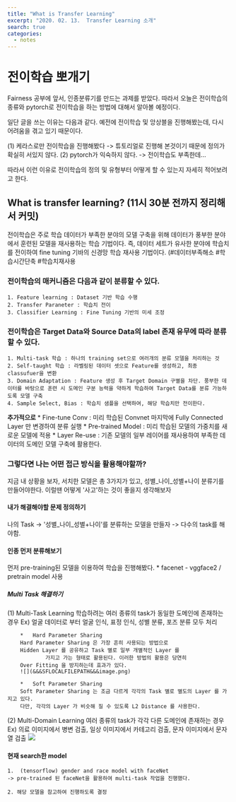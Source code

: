 ```yaml
---
title: "What is Transfer Learning"
excerpt: "2020. 02. 13.  Transfer Learning 소개"
search: true
categories: 
  - notes
---
```


# 전이학습 뽀개기 
  Fairness 공부에 앞서, 인종분류기를 만드는 과제를 받았다. 따라서 오늘은 전이학습의 종류와 pytorch로 전이학습을 하는 방법에 대해서 알아볼 예정이다. 

일단 글을 쓰는 이유는 다음과 같다. 예전에 전이학습 및 앙상블을 진행해봤는데, 다시 어려움을 겪고 있기 때문이다. 

(1) 케라스로만 전이학습을 진행해봤다 -> 튜토리얼로 진행해 본것이기 때문에 정의가 확실히 서있지 않다. 
(2) pytorch가 익숙하지 않다. -> 전이학습도 부족한데...

따라서 이런 이유로 전이학습의 정의 및 유형부터 어떻게 할 수 있는지 자세히 적어보려고 한다. 


## What is transfer learning? (11시 30분 전까지 정리해서 커밋) 

전이학습은 주로 학습 데이터가 부족한 분야의 모델 구축을 위해 데이터가 풍부한 분야에서 훈련된 모델을 재사용하는 학습 기법이다. 즉, 데이터 세트가 유사한 분야에 학습치를 전이하여 fine tuning 기바의 신경망 학습 재사용 기법이다. 
(#데이터부족해소 #학습시간단축 #학습치재사용

### 전이학습의 매커니즘은 다음과 같이 분류할 수 있다. 

	1. Feature learning : Dataset 기반 학습 수행 
	2. Transfer Paraneter : 학습치 전이 
	3. Classifier Learning : Fine Tuning 기반의 미세 조정 

### 전이학습은 Target Data와 Source Data의 label 존재 유무에 따라 분류 할 수 있다. 

	1. Multi-task 학습 : 하나의 training set으로 여러개의 분류 모델을 처리하는 것
	2. Self-taught 학습 : 라벨링된 데이터 셋으로 Feature를 생성하고, 최종 classufuer을 변환
	3. Domain Adaptation : Feature 생성 후 Target Domain 구별을 차단. 풍부한 데이터를 바탕으로 훈련 시 도메인 구분 능력을 약하게 학습하여 Target Data를 분류 가능하도록 모델 구축
	4. Sample Select, Bias : 학습치 샘플을 선택하여, 해당 학습치만 전이한다. 

**추가적으로** 
	* 	Fine-tune Conv : 미리 학습된 Convnet 마지막에 Fully Connected Layer 만 변경하여 분류 실행
	* Pre-trained Model : 미리 학습된 모델의 가중치를 새로운 모델에 적용
	* Layer Re-use : 기존 모델의 일부 레이어를 재사용하여 부족한 데이터의 도메인 모델 구축에 활용한다. 


### 그렇다면 나는 어떤 접근 방식을 활용해야할까?

지금 내 상황을 보자, 서치한 모델은 총 3가지가 있고, 성별_나이_성별+나이 분류기를 만들어야한다. 이럴땐 어떻게 '사고'하는 것이 좋을지 생각해보자

#### 내가 해결해야할 문제 정의하기
나의 Task -> '성별_나이_성별+나이'를 분류하는 모델을 만들자 -> 다수의 task를 해야함.

#### 인종 먼저 분류해보기

먼저  pre-training된 모델을 이용하여 학습을 진행해봤다. 
	* facenet - vggface2 / pretrain model 사용 

##### Multi Task 해결하기

(1) Multi-Task Learning 
      학습하려는 여러 종류의 task가 동일한 도메인에 존재하는 경우
       Ex) 얼굴 데이터로 부터 얼굴 인식, 표정 인식, 성별 분류, 포즈 분류 모두 처리 

		* 	Hard Parameter Sharing 
		Hard Parameter Sharing 은 가장 흔히 사용되는 방법으로
		Hidden Layer 를 공유하고 Task 별로 일부 개별적인 Layer 를 
                가지고 가는 형태로 활용된다. 이러한 방법의 활용은 당연히            
		Over Fitting 을 방지하는데 효과가 있다.
		![](&&&SFLOCALFILEPATH&&&image.png)

		* 	Soft Parameter Sharing 
		Soft Parameter Sharing 는 조금 다르게 각각의 Task 별로 별도의 Layer 를 가지고 있다. 
		다만, 각각의 Layer 가 비슷해 질 수 있도록 L2 Distance 를 사용한다.

(2) Multi-Domain Learning 
     여러 종류의 task가 각각 다른 도메인에 존재하는 경우 
       Ex) 의료 이미지에서 병변 검출, 일상 이미지에서 카테고리 검출, 문자 이미지에서 문자열 검출
![](&&&SFLOCALFILEPATH&&&image.png)




#### 현재 search한 model 
	1. 	(tensorflow) gender and race model with faceNet 
	-> pre-trained 된 faceNet을 활용하여 multi-task 작업을 진행했다. 

	2. 해당 모델을 참고하여 진행하도록 결정
